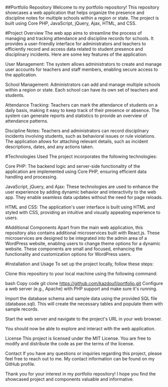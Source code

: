 ##Portfolio Repository
Welcome to my portfolio repository! This repository showcases a web application that helps organize the presence and discipline notes for multiple schools within a region or state. The project is built using Core PHP, JavaScript, jQuery, Ajax, HTML, and CSS.

#Project Overview
The web app aims to streamline the process of managing and tracking attendance and discipline records for schools. It provides a user-friendly interface for administrators and teachers to efficiently record and access data related to student presence and disciplinary incidents. Here are some key features of the application:

User Management: The system allows administrators to create and manage user accounts for teachers and staff members, enabling secure access to the application.

School Management: Administrators can add and manage multiple schools within a region or state. Each school can have its own set of teachers and students.

Attendance Tracking: Teachers can mark the attendance of students on a daily basis, making it easy to keep track of their presence or absence. The system can generate reports and statistics to provide an overview of attendance patterns.

Discipline Notes: Teachers and administrators can record disciplinary incidents involving students, such as behavioral issues or rule violations. The application allows for attaching relevant details, such as incident descriptions, dates, and any actions taken.

#Technologies Used
The project incorporates the following technologies:

Core PHP: The backend logic and server-side functionality of the application are implemented using Core PHP, ensuring efficient data handling and processing.

JavaScript, jQuery, and Ajax: These technologies are used to enhance the user experience by adding dynamic behavior and interactivity to the web app. They enable seamless data updates without the need for page reloads.

HTML and CSS: The application's user interface is built using HTML and styled with CSS, providing an intuitive and visually appealing experience to users.

#Additional Components
Apart from the main web application, this repository also contains additional microservices built with React.js. These microservices are designed to be integrated into the admin area of a WordPress website, enabling users to change theme options for a dynamic website. These components are small and focused, enhancing the functionality and customization options for WordPress users.

#Installation and Usage
To set up the project locally, follow these steps:

Clone this repository to your local machine using the following command:

bash
Copy code
git clone https://github.com/kazdouf/portfolio.git
Configure a web server (e.g., Apache) with PHP support and make sure it's running.

Import the database schema and sample data using the provided SQL file (database.sql). This will create the necessary tables and populate them with sample records.

Start the web server and navigate to the project's URL in your web browser.

You should now be able to explore and interact with the web application.

License
This project is licensed under the MIT License. You are free to modify and distribute the code as per the terms of the license.

Contact
If you have any questions or inquiries regarding this project, please feel free to reach out to me. My contact information can be found on my GitHub profile.

Thank you for your interest in my portfolio repository! I hope you find the showcased project and components valuable and informative.
